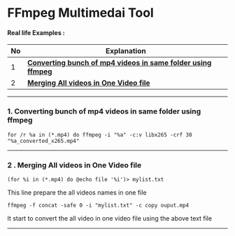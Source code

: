 # FFmpeg Multimedai Tool

#### Real life Examples :
 No | Explanation                                                         |
|---|---------------------------------------------------------------------|
| 1 | [**Converting bunch of mp4 videos in same folder using ffmpeg**](https://github.com/prakash-sparrow/FFmpeg/blob/main/FFmpeg.md#1-converting-bunch-of-mp4-videos-in-same-folder-using-ffmpeg)
| 2 | [**Merging All videos in One Video file**](https://github.com/prakash-sparrow/FFmpeg/blob/main/FFmpeg.md#2--merging-all-videos-in-one-video-file)

---

### 1. Converting bunch of mp4 videos in same folder using ffmpeg

`for /r %a in (*.mp4) do ffmpeg -i "%a" -c:v libx265 -crf 30 "%a_converted_x265.mp4"`

---

### 2 . Merging All videos in One Video file


```
(for %i in (*.mp4) do @echo file '%i')> mylist.txt
```

This line prepare the all videos names in one file

`ffmpeg -f concat -safe 0 -i "mylist.txt" -c copy ouput.mp4`

It start to convert the all video in one video file using the above text file

---
